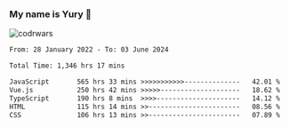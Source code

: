 ### My name is Yury 👋 
![codrwars](https://www.codewars.com/users/litury/badges/micro) 


<!--START_SECTION:waka-->

```txt
From: 28 January 2022 - To: 03 June 2024

Total Time: 1,346 hrs 17 mins

JavaScript       565 hrs 33 mins >>>>>>>>>>>--------------   42.01 %
Vue.js           250 hrs 42 mins >>>>>--------------------   18.62 %
TypeScript       190 hrs 8 mins  >>>>---------------------   14.12 %
HTML             115 hrs 14 mins >>-----------------------   08.56 %
CSS              106 hrs 13 mins >>-----------------------   07.89 %
```

<!--END_SECTION:waka-->

